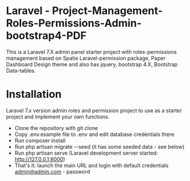 # Laravel - Project-Management-Roles-Permissions-Admin-bootstrap4-PDF
This is a Laravel 7.X admin panel starter project with roles-permissions management based on Spatie Laravel-permission package, Paper Dashboard Design theme and also has jquery, bootstrap 4.X, Bootstrap Data-tables.

# Installation
Laravel 7.x version admin roles and permission project to use as a starter project and implement your own functions.

* Clone the repository with git clone
* Copy .env.example file to .env and edit database credentials there
* Run composer install
* Run php artisan migrate --seed (it has some seeded data - see below)
* Run php artisan serve (Laravel development server started: http://127.0.0.1:8000) 
* That's it: launch the main URL and login with default credentials admin@admin.com - password
